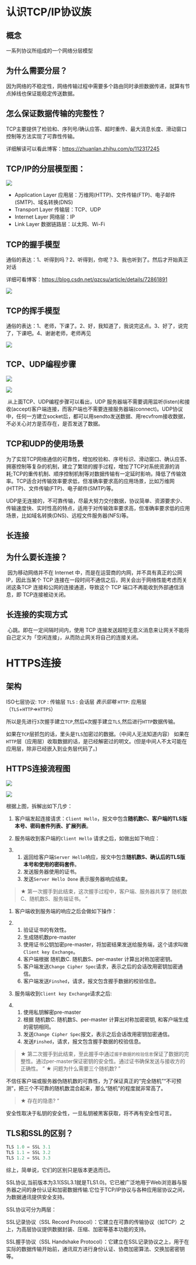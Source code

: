 # 认识TCP/IP协议族

## 概念

一系列协议所组成的一个网络分层模型



## 为什么需要分层？

因为网络的不稳定性，网络传输过程中需要多个路由同时承担数据传递，就算有节点掉线也保证能稳定传送数据。



## 怎么保证数据传输的完整性？

TCP主要提供了检验和、序列号/确认应答、超时重传、最大消息长度、滑动窗口控制等方法实现了可靠性传输。

详细解读可以看此博客：https://zhuanlan.zhihu.com/p/112317245



## TCP/IP的分层模型图：

![](https://raw.githubusercontent.com/QuiteCoder/MyMdImages/main/tcp-ip%E5%88%86%E5%B1%82%E6%A8%A1%E5%9E%8B.png)

- Application Layer 应⽤层：万维网(HTTP)、文件传输(FTP)、电子邮件(SMTP)、域名转换(DNS)
- Transport Layer 传输层：TCP、UDP 
- Internet Layer ⽹络层：IP
- Link Layer 数据链路层：以太⽹、Wi-Fi



## TCP的握手模型

通俗的表达：1、听得到吗？2、听得到，你呢？3、我也听到了。然后才开始真正对话 

详细可看博客：https://blog.csdn.net/qzcsu/article/details/72861891

![](https://raw.githubusercontent.com/QuiteCoder/MyMdImages/main/TCP%E6%8F%A1%E6%89%8B%E6%A8%A1%E5%9E%8B.gif)



## TCP的挥手模型

通俗的表达：1、老师，下课了。2、好，我知道了，我说完这点。3、好了，说完了，下课吧。4、谢谢老师，老师再见

![](https://raw.githubusercontent.com/QuiteCoder/MyMdImages/main/TCP%E6%8C%A5%E6%89%8B%E6%A8%A1%E5%9E%8B.gif)





## TCP、UDP编程步骤

![](https://raw.githubusercontent.com/QuiteCoder/MyMdImages/main/TCP%E7%BC%96%E7%A8%8B%E6%AD%A5%E9%AA%A4.jpeg)

![](https://raw.githubusercontent.com/QuiteCoder/MyMdImages/main/UDP%E7%BC%96%E7%A8%8B%E6%AD%A5%E9%AA%A4.jpeg)

​	从上面TCP、UDP编程步骤可以看出，UDP 服务器端不需要调用监听(listen)和接收(accept)客户端连接，而客户端也不需要连接服务器端(connect)。UDP协议中，任何一方建立socket后，都可以用sendto发送数据、用recvfrom接收数据，不必关心对方是否存在，是否发送了数据。



## TCP和UDP的使用场景

​	为了实现TCP网络通信的可靠性，增加校验和、序号标识、滑动窗口、确认应答、拥塞控制等复杂的机制，建立了繁琐的握手过程，增加了TCP对系统资源的消耗;TCP的重传机制、顺序控制机制等对数据传输有一定延时影响，降低了传输效率。TCP适合对传输效率要求低，但准确率要求高的应用场景，比如万维网(HTTP)、文件传输(FTP)、电子邮件(SMTP)等。

​	UDP是无连接的，不可靠传输，尽最大努力交付数据，协议简单、资源要求少、传输速度快、实时性高的特点，适用于对传输效率要求高，但准确率要求低的应用场景，比如域名转换(DNS)、远程文件服务器(NFS)等。



## ⻓连接

## 为什么要⻓连接？

​	因为移动⽹络并不在 Internet 中，⽽是在运营商的内⽹，并不具有真正的公⽹ IP，因此当某个 TCP 连接在⼀段时间不通信之后，⽹关会出于⽹络性能考虑⽽关闭这条TCP 连接和公⽹的连接通道，导致这个 TCP 端⼝不再能收到外部通信消息，即 TCP连接被动关闭。



## ⻓连接的实现⽅式

​	⼼跳。即在⼀定间隔时间内，使⽤ TCP 连接发送超短⽆意义消息来让⽹关不能将⾃⼰定义为「空闲连接」，从⽽防⽌⽹关将⾃⼰的连接关闭。





# HTTPS连接

## 架构

ISO七层协议:
`TCP` : 传输层
`TLS` : 会话层
*表示层略*
`HTTP`: 应用层
（`TLS`+`HTTP`=>`HTTPS`）

所以是先进行`3`次握手建立`TCP`,然后`4`次握手建立`TLS`,然后进行`HTTP`数据传输。

如果在`TCP`层抓包的话，里头是`TLS`加密过的数据。（中间人无法知道内容）
如果在`HTTP`层（应用层）收取数据的话，是已经解密过的明文。(但是中间人不太可能在应用层，除非已经嵌入到业务层代码了。)



## HTTPS连接流程图

![](https://raw.githubusercontent.com/QuiteCoder/MyMdImages/main/HTTPS%E5%BB%BA%E7%AB%8B%E8%BF%9E%E6%8E%A5%E6%B5%81%E7%A8%8B%E5%9B%BE.jpg)



![](https://raw.githubusercontent.com/QuiteCoder/MyMdImages/main/HTTPS%E8%BF%9E%E6%8E%A5%E6%A8%A1%E5%9E%8B.jpg)

根据上图，拆解出如下几步：

1. 客户端发起连接请求：`Client Hello`，报文中包含**随机数C、客户端的TLS版本号、密码套件列表、扩展列表**。

2. 服务端收到客户端的`Client Hello` 请求之后，如做出如下响应：

3. 1. 返回给客户端`Server Hello`响应，报文中包含**随机数S、确认后的TLS版本号和使用的密码套件**。
   2. 发送服务器使用的证书。
   3. 发送`Server Hello Done` 表示服务器响应结束。

> ★ 第一次握手到此结束，这次握手过程中，客户端、服务器共享了 随机数C、随机数S、服务端证书。
> ”

1. 客户端收到服务端的响应之后会做如下操作：

2. 1. 验证证书的有效性。
   2. 生成随机数pre-master
   3. 使用证书公钥加密pre-master，将加密结果发送给服务端，这个请求叫做`Client key Exchange`。
   4. 客户端根据 随机数C. 随机数S、per-master 计算出对称加密密钥。
   5. 客户端发送`Change Cipher Spec`请求，表示之后的会话改用密钥加密通信。
   6. 客户端发送`Finshed`，请求，报文包含握手数据的校验信息。



1. 服务端收到`Client key Exchange`请求之后:

2. 1. 使用私钥解密pre-master
   2. 根据 随机数C. 随机数S、per-master 计算出对称加密密钥, 和客户端生成的密钥相同。
   3. 发送`Change Cipher Spec`报文，表示之后会话改用密钥加密通信。
   4. 发送`Finshed`，请求，报文包含握手数据的校验信息。

> ★ 第二次握手到此结束，至此握手中通过`握手数据的校验信息`保证了数据的完整性。通过per-master保证密钥的安全性。通过证书确保发送与接收方的正确性。
> ”
> ★ 问题为什么需要三个随机数?
> ”

不信任客户端或服务器伪随机数的可靠性，为了保证真正的“完全随机”“不可预测”，把三个不可靠的随机数混合起来，那么“随机”的程度就非常高了。

> ★ 存在的隐患?
> ”

安全性取决于私钥的安全性，一旦私钥被黑客获取，将不再有安全性可言。



## TLS和SSL的区别？

```java
TLS 1.0 = SSL 3.1
TLS 1.1 = SSL 3.2
TLS 1.2 = SSL 3.3
```

综上，简单说，它们的区别只是版本更迭而已。

SSL协议,当前版本为3.1(SSL3.1就是TLS1.0)。它已被广泛地用于Web浏览器与服务器之间的身份认证和加密数据传输.它位于TCP/IP协议与各种应用层协议之间，为数据通讯提供安全支持。

SSL协议可分为两层： 

SSL记录协议（SSL Record Protocol）：它建立在可靠的传输协议（如TCP）之上，为高层协议提供数据封装、压缩、加密等基本功能的支持。 

SSL握手协议（SSL Handshake Protocol）：它建立在SSL记录协议之上，用于在实际的数据传输开始前，通讯双方进行身份认证、协商加密算法、交换加密密钥等。




